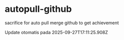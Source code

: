 # autopull-github
sacrifice for auto pull merge github to get achievement

Update otomatis pada 2025-09-27T17:11:25.908Z